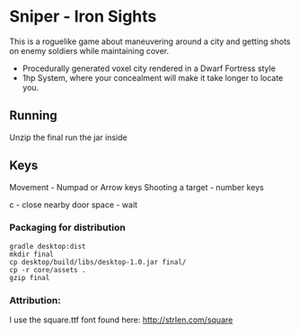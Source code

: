 # Sniper - Iron Sights

This is a roguelike game about maneuvering around a city and getting shots on enemy soldiers while maintaining cover.


* Procedurally generated voxel city rendered in a Dwarf Fortress style 
* 1hp System, where your concealment will make it take longer to locate you.

## Running

Unzip the final
run the jar inside


## Keys

Movement - Numpad or Arrow keys
Shooting a target - number keys

c - close nearby door
space - wait

### Packaging for distribution

```
gradle desktop:dist
mkdir final
cp desktop/build/libs/desktop-1.0.jar final/
cp -r core/assets . 
gzip final
```

### Attribution:
I use the square.ttf font found here: http://strlen.com/square